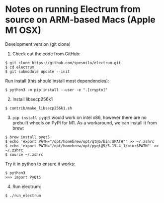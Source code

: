 # Notes on running Electrum from source on ARM-based Macs (Apple M1 OSX)

Development version (git clone)

1. Check out the code from GitHub:

```
$ git clone https://github.com/spesmilo/electrum.git
$ cd electrum
$ git submodule update --init
```

Run install (this should install most dependencies):
```
$ python3 -m pip install --user -e ".[crypto]"
```

2. Install libsecp256k1

```
$ contrib/make_libsecp256k1.sh
```

3. `pip install pyqt5` would work on intel x86, however there are no prebuilt wheels on PyPI for M1.
As a workaround, we can install it from brew:

```
$ brew install pyqt5
$ echo 'export PATH="/opt/homebrew/opt/qt@5/bin:$PATH"' >> ~/.zshrc
$ echo 'export PATH="/opt/homebrew/opt/pyqt@5/5.15.4_1/bin:$PATH"' >> ~/.zshrc
$ source ~/.zshrc
```

Try it in python to ensure it works: 

```
$ python3
>>> import PyQt5
```

4. Run electrum: 

```
$ ./run_electrum
```

